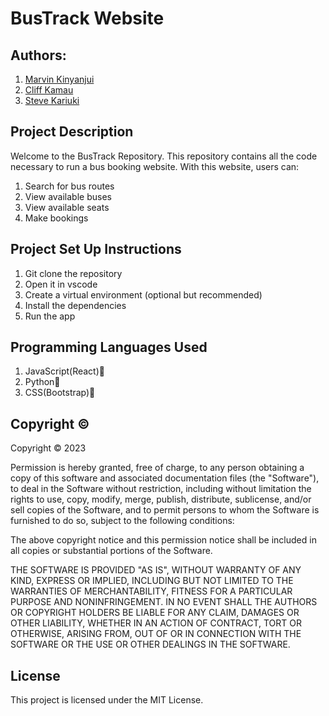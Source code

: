 # BusTrack Website

## Authors:

  1. [Marvin Kinyanjui](https://github.com/Wandati)
  2. [Cliff Kamau](https://github.com/clyfe-008)
  3. [Steve Kariuki](https://github.com/NoobStevie)

## Project Description

Welcome to the BusTrack Repository.
This repository contains all the code necessary to run a bus booking website. With this website, users can:
  1. Search for bus routes
  2. View available buses
  3. View available seats
  4. Make bookings

## Project Set Up Instructions

  1. Git clone the repository
  2. Open it in vscode
  3. Create a virtual environment (optional but recommended)
  4. Install the dependencies
  5. Run the app

## Programming Languages Used
  1. JavaScript(React)🤖
  2. Python🤖
  3. CSS(Bootstrap)🤖

## Copyright ©

Copyright © 2023

Permission is hereby granted, free of charge, to any person obtaining a copy of this software and associated documentation files (the "Software"), to deal in the Software without restriction, including without limitation the rights to use, copy, modify, merge, publish, distribute, sublicense, and/or sell copies of the Software, and to permit persons to whom the Software is furnished to do so, subject to the following conditions:

The above copyright notice and this permission notice shall be included in all copies or substantial portions of the Software.

THE SOFTWARE IS PROVIDED "AS IS", WITHOUT WARRANTY OF ANY KIND, EXPRESS OR IMPLIED, INCLUDING BUT NOT LIMITED TO THE WARRANTIES OF MERCHANTABILITY, FITNESS FOR A PARTICULAR PURPOSE AND NONINFRINGEMENT. IN NO EVENT SHALL THE AUTHORS OR COPYRIGHT HOLDERS BE LIABLE FOR ANY CLAIM, DAMAGES OR OTHER LIABILITY, WHETHER IN AN ACTION OF CONTRACT, TORT OR OTHERWISE, ARISING FROM, OUT OF OR IN CONNECTION WITH THE SOFTWARE OR THE USE OR OTHER DEALINGS IN THE SOFTWARE.

## License

This project is licensed under the MIT License.

